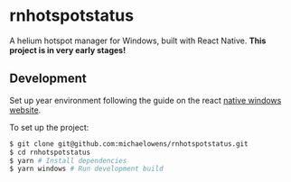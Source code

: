 # rnhotspotstatus

A helium hotspot manager for Windows, built with React Native. **This project is in very early stages!**

## Development

Set up year environment following the guide on the react [native windows website](https://microsoft.github.io/react-native-windows/docs/rnw-dependencies).

To set up the project:

```bash
$ git clone git@github.com:michaelowens/rnhotspotstatus.git
$ cd rnhotspotstatus
$ yarn # Install dependencies
$ yarn windows # Run development build
```
